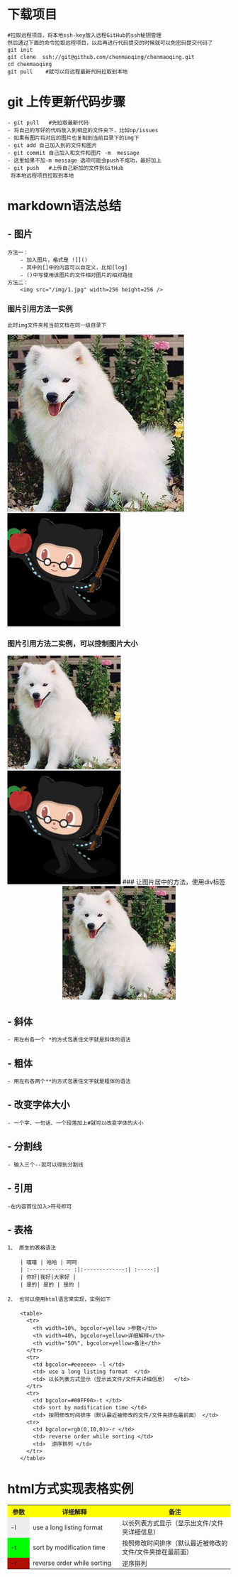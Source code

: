 # 下载项目
	#拉取远程项目，将本地ssh-key放入远程GitHub的ssh秘钥管理
	然后通过下面的命令拉取远程项目，以后再进行代码提交的时候就可以免密码提交代码了
	git init
	git clone  ssh://git@github.com/chenmaoqing/chenmaoqing.git
	cd chenmaoqing
	git pull    #就可以将远程最新代码拉取到本地
	
# git 上传更新代码步骤
	- git pull   #先拉取最新代码
	- 将自己的写好的代码放入到相应的文件夹下，比如op/issues
	- 如果有图片将对应的图片也复制到当前目录下的img下
	- git add 自己加入到的文件和图片
	- git commit 自己加入和文件和图片 -m  message
	- 这里如果不加-m message 选项可能会push不成功，最好加上
	- git push   #上传自己新加的文件到GitHub
	 将本地远程项目拉取到本地
	
	
# markdown语法总结
## - 图片
	方法一：
		- 加入图片，格式是 ![]()
		- 其中的[]中的内容可以自定义，比如[log]
		- ()中写使用该图片的文件相对图片的相对路径
	方法二：
		<img src="/img/1.jpg" width=256 height=256 />

###  图片引用方法一实例
	此时img文件夹和当前文档在同一级目录下
![first_img](/img/1.jpg)
![first_img](/img/2.jpg)
###  图片引用方法二实例，可以控制图片大小
<img src="/img/1.jpg" width=256 height=256 />
<img src="/img/2.jpg" width=256 height=256 />
### 让图片居中的方法，使用div标签
<div align=center>
<img src="/img/1.jpg" width=256 height=256 />
</div>
	
## - 斜体
	- 用左右各一个 *的方式包裹住文字就是斜体的语法
## - 粗体
	- 用左右各两个**的方式包裹住文字就是粗体的语法
## - 改变字体大小
	- 一个字、一句话、一个段落加上#就可以改变字体的大小
## - 分割线
	- 输入三个--就可以得到分割线
## - 引用
	-在内容首位加入>符号即可
## - 表格
	1、 原生的表格语法
	 
		| 嘻嘻 | 哈哈 | 呵呵
		| :------------- :|:-------------:| :-----:|
		| 你好|我好|大家好 |
		| 是的| 是的 | 是的 |
    
	2、 也可以使用html语言来实现，实例如下
	
		<table>
		  <tr>
		    <th width=10%, bgcolor=yellow >参数</th>
		    <th width=40%, bgcolor=yellow>详细解释</th>
		    <th width="50%", bgcolor=yellow>备注</th>
		  </tr>
		  <tr>
		    <td bgcolor=#eeeeee> -l </td>
		    <td> use a long listing format  </td>
		    <td> 以长列表方式显示（显示出文件/文件夹详细信息）  </td>
		  </tr>
		  <tr>
		    <td bgcolor=#00FF00>-t </td>
		    <td> sort by modification time </td>
		    <td> 按照修改时间排序（默认最近被修改的文件/文件夹排在最前面） </td>
		  <tr>
		    <td bgcolor=rgb(0,10,0)>-r </td>
		    <td> reverse order while sorting </td>
		    <td>  逆序排列 </td>
		  </tr>
		</table>
		
# html方式实现表格实例

<table>
  <tr>
    <th width=10%, bgcolor=yellow >参数</th>
    <th width=40%, bgcolor=yellow>详细解释</th>
    <th width="50%", bgcolor=yellow>备注</th>
  </tr>
  <tr>
    <td bgcolor=#eeeeee> -l </td>
    <td> use a long listing format  </td>
    <td> 以长列表方式显示（显示出文件/文件夹详细信息）  </td>
  </tr>
  <tr>
    <td bgcolor=#00FF00>-t </td>
    <td> sort by modification time </td>
    <td> 按照修改时间排序（默认最近被修改的文件/文件夹排在最前面） </td>
  <tr>
    <td bgcolor=rgb(0,10,0)>-r </td>
    <td> reverse order while sorting </td>
    <td>  逆序排列 </td>
  </tr>
</table>
